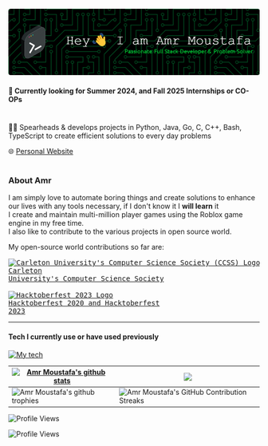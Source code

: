 ![Header](./My-header.png)

#### 🔘 Currently looking for **Summer 2024, and Fall 2025** Internships or CO-OPs


# 

👨‍💻 Spearheads & develops projects in Python, Java, Go, C, C++, Bash, TypeScript to create efficient solutions to every day problems

🌐 [Personal Website](https://amr.uk.to?r=githubpage)

#

### About Amr
I am simply love to automate boring things and create solutions to enhance our lives with any tools necessary, if I don't know it I **will learn** it<br>
I create and maintain multi-million player games using the Roblox game engine in my free time. <br>
I also like to contribute to the various projects in open source world.

My open-source world contributions so far are: <pre><a href="https://github.com/CarletonComputerScienceSociety"><img src="https://avatars.githubusercontent.com/u/1243507?v=4" align="center" width="20" alt="Carleton University's Computer Science Society (CCSS) Logo"></a> <a href="https://github.com/CarletonComputerScienceSociety">Carleton University's Computer Science Society</a><br>
<a href="https://hacktoberfest.com"><img src="https://iili.io/J5Hxj6B.jpg" align="center" width="20" alt="Hacktoberfest 2023 Logo"></a> <a href="https://hacktoberfest.com">Hacktoberfest 2020 and Hacktoberfest 2023</a></pre>

---


<!--<picture>
    <img src="/github-metrics.svg" alt="Metrics">
</picture>
-->

#### Tech I currently use or have used previously
[![My tech](https://skillicons.dev/icons?i=py,c,cpp,bash,js,ts,lua,go,dart,react,sass,html,css,nodejs,vim,openstack,postgres,powershell,prisma,pug,pycharm,qt,r,raspberrypi,redis,replit,robloxstudio,sqlite,supabase,selenium,ubuntu,vscode,xd,aws,gcp,azure,flutter,anaconda,androidstudio,atom,bitbucket,blender,bootstrap,bun,cloudflare,cmake,codepen,devto,discord,bots,discordjs,django,docker,electron,express,fastapi,figma,firebase,flask,gitlab,gradle,godot,grafana,graphql,gtk,htmx,idea,ai,kali,latex,linux,materialui,mysql,mongodb,netlify,nginx&perline=18)](https://skillicons.dev)

<!-- [![An image of @deniernal354's Holopin badges, which is a link to view their full Holopin profile](https://holopin.me/deniernal354)](https://holopin.io/@deniernal354)-->

<!--
### Languages
![Python](https://img.shields.io/badge/Python-07405E?style=for-the-badge&logo=python&logoColor=white)
![C](https://img.shields.io/badge/c-07405E.svg?style=for-the-badge&logo=c&logoColor=white)
![C++](https://img.shields.io/badge/c++-07405E.svg?style=for-the-badge&logo=c%2B%2B&logoColor=white)
![Java](https://img.shields.io/badge/java-07405E.svg?style=for-the-badge&logo=openjdk&logoColor=white)
![Dart](https://img.shields.io/badge/dart-07405E.svg?style=for-the-badge&logo=dart&logoColor=white)
![JavaScript](https://img.shields.io/badge/javascript-07405E.svg?style=for-the-badge&logo=javascript&logoColor=white)
![Lua](https://img.shields.io/badge/lua-07405E.svg?style=for-the-badge&logo=lua&logoColor=white)
![PowerShell](https://img.shields.io/badge/PowerShell-07405E.svg?style=for-the-badge&logo=powershell&logoColor=white)
![Bash](https://img.shields.io/badge/Bash-07405E?style=for-the-badge&logo=terminal&logoColor=white)

### ML/DL - Machine Learning / Deep Learning
![Matplotlib](https://img.shields.io/badge/Matplotlib-%2307405E.svg?style=for-the-badge&logo=Matplotlib&logoColor=black)
![NumPy](https://img.shields.io/badge/numpy-%2307405E.svg?style=for-the-badge&logo=numpy&logoColor=white)

### Frameworks / Platforms / Libraries
![Django](https://img.shields.io/badge/django-07405E.svg?style=for-the-badge&logo=django&logoColor=white)
![Bootstrap](https://img.shields.io/badge/Bootstrap-07405E?style=for-the-badge&logo=bootstrap&logoColor=white)
![Bulma](https://img.shields.io/badge/bulma-07405E?style=for-the-badge&logo=bulma&logoColor=white)
![Chart.js](https://img.shields.io/badge/chart.js-07405E.svg?style=for-the-badge&logo=chart.js&logoColor=white)
![Electron.js](https://img.shields.io/badge/Electron-07405E?style=for-the-badge&logo=Electron&logoColor=white)
![Expo](https://img.shields.io/badge/expo-07405E?style=for-the-badge&logo=expo&logoColor=#D04A37)
![Express.js](https://img.shields.io/badge/express.js-07405E.svg?style=for-the-badge&logo=express&logoColor=%2361DAFB)
![Flask](https://img.shields.io/badge/flask-07405E.svg?style=for-the-badge&logo=flask&logoColor=white)
![Flutter](https://img.shields.io/badge/Flutter-07405E.svg?style=for-the-badge&logo=Flutter&logoColor=white)
![Jinja](https://img.shields.io/badge/jinja-07405E.svg?style=for-the-badge&logo=jinja&logoColor=black)
![JWT](https://img.shields.io/badge/JWT-07405E?style=for-the-badge&logo=JSON%20web%20tokens)
![NodeJS](https://img.shields.io/badge/node.js-07405E?style=for-the-badge&logo=node.js&logoColor=white)
![Pug](https://img.shields.io/badge/Pug-07405E?style=for-the-badge&logo=pug&logoColor=A86454)
![React](https://img.shields.io/badge/React-07405E?style=for-the-badge&logo=react&logoColor=61DAFB)
![React Native](https://img.shields.io/badge/react_native-07405E.svg?style=for-the-badge&logo=react&logoColor=%2361DAFB)
![WordPress](https://img.shields.io/badge/WordPress-07405E.svg?style=for-the-badge&logo=WordPress&logoColor=white)

### Cloud Technology
![AWS](https://img.shields.io/badge/AWS-07405E.svg?style=for-the-badge&logo=amazon-aws&logoColor=white)
![Azure](https://img.shields.io/badge/azure-07405E.svg?style=for-the-badge&logo=microsoftazure&logoColor=white)
![Cloudflare](https://img.shields.io/badge/Cloudflare-07405E?style=for-the-badge&logo=Cloudflare&logoColor=white)
![DigitalOcean](https://img.shields.io/badge/DigitalOcean-07405E.svg?style=for-the-badge&logo=digitalOcean&logoColor=white)
![Firebase](https://img.shields.io/badge/firebase-07405E.svg?style=for-the-badge&logo=firebase)
![Github Pages](https://img.shields.io/badge/github%20pages-07405E?style=for-the-badge&logo=github&logoColor=white)
![Glitch](https://img.shields.io/badge/glitch-07405E.svg?style=for-the-badge&logo=glitch&logoColor=white)
![Heroku](https://img.shields.io/badge/heroku-07405E.svg?style=for-the-badge&logo=heroku&logoColor=white)
![Linode](https://img.shields.io/badge/linode-07405E?style=for-the-badge&logo=linode&logoColor=white)
![Netlify](https://img.shields.io/badge/netlify-07405E.svg?style=for-the-badge&logo=netlify&logoColor=white)
![OpenStack](https://img.shields.io/badge/Openstack-07405E.svg?style=for-the-badge&logo=openstack&logoColor=white)
![OVH](https://img.shields.io/badge/ovh-07405E.svg?style=for-the-badge&logo=ovh&logoColor=#123F6D)
![PythonAnywhere](https://img.shields.io/badge/pythonanywhere-07405E.svg?style=for-the-badge&logo=pythonanywhere&logoColor=black)
![Vercel](https://img.shields.io/badge/vercel-07405E.svg?style=for-the-badge&logo=vercel&logoColor=white)


### Operating Systems
![Windows](https://img.shields.io/badge/Windows-07405E?style=for-the-badge&logo=windows&logoColor=white)
![Ubuntu](https://img.shields.io/badge/Ubuntu-07405E?style=for-the-badge&logo=ubuntu&logoColor=white)
![Raspberry Pi Linux](https://img.shields.io/badge/Raspberry%20Pi%20Linux-07405E?logo=raspberrypi&logoColor=fff&style=for-the-badge)
![Kali](https://img.shields.io/badge/Kali-07405E?style=for-the-badge&logo=kalilinux&logoColor=white)
![Linux](https://img.shields.io/badge/Linux-07405E?style=for-the-badge&logo=linux&logoColor=white)
![Red Hat](https://img.shields.io/badge/Red%20Hat-07405E?style=for-the-badge&logo=redhat&logoColor=white)



### Databases
![Firebase](https://img.shields.io/badge/Firebase-07405e?style=for-the-badge&logo=Firebase&logoColor=white)
![MySQL](https://img.shields.io/badge/mysql-07405e.svg?style=for-the-badge&logo=mysql&logoColor=white)
![Redis](https://img.shields.io/badge/redis-07405e.svg?style=for-the-badge&logo=redis&logoColor=white)
![SQLite](https://img.shields.io/badge/sqlite-07405e.svg?style=for-the-badge&logo=sqlite&logoColor=white)
![Prisma](https://img.shields.io/badge/Prisma-07405e?style=for-the-badge&logo=Prisma&logoColor=white)



<details>
    <summary>
        Expand for a list of some more tools I have proficiency in and professional experience with    
    </summary>

> ## IDEs / Text Editors
> ![Android Studio](https://img.shields.io/badge/Android%20Studio-38693e.svg?style=for-the-badge&logo=android-studio&logoColor=white)
> ![IntelliJ IDEA](https://img.shields.io/badge/IntelliJIDEA-38693e.svg?style=for-the-badge&logo=intellij-idea&logoColor=white)
> ![Notepad++](https://img.shields.io/badge/Notepad++-38693e.svg?style=for-the-badge&logo=notepad%2b%2b&logoColor=white)
> ![Replit](https://img.shields.io/badge/Replit-38693e?style=for-the-badge&logo=Replit&logoColor=white)
> ![Visual Studio Code](https://img.shields.io/badge/Visual%20Studio%20Code-38693e.svg?style=for-the-badge&logo=visual-studio-code&logoColor=white)
> ![VS Code Insiders](https://img.shields.io/badge/VS%20Code%20Insiders-38693e.svg?style=for-the-badge&logo=visual-studio-code&logoColor=white)
> ![PyCharm](https://img.shields.io/badge/pycharm-38693e?style=for-the-badge&logo=pycharm&logoColor=black&color=black&labelColor=green)

> ## Other
> ![Jira](https://img.shields.io/badge/jira-0A0FFF.svg?style=for-the-badge&logo=jira&logoColor=white)
> ![Postman](https://img.shields.io/badge/Postman-0A0FFF?style=for-the-badge&logo=postman&logoColor=white)
> ![Power Bi](https://img.shields.io/badge/power_bi-0A0FFF?style=for-the-badge&logo=powerbi&logoColor=white)
> ![Trello](https://img.shields.io/badge/Trello-0A0FFF.svg?style=for-the-badge&logo=Trello&logoColor=white)
> ![Gunicorn](https://img.shields.io/badge/gunicorn-0A0FFF.svg?style=for-the-badge&logo=gunicorn&logoColor=white)
> ![Nginx](https://img.shields.io/badge/nginx-0A0FFF.svg?style=for-the-badge&logo=nginx&logoColor=white)
> ![Slack](https://img.shields.io/badge/Slack-0A0FFF?style=for-the-badge&logo=slack&logoColor=white)
> ![Selenium](https://img.shields.io/badge/-selenium-0A0FFF?style=for-the-badge&logo=selenium&logoColor=white)
> ![Bitbucket](https://img.shields.io/badge/bitbucket-0A0FFF.svg?style=for-the-badge&logo=bitbucket&logoColor=white)
> ![Git](https://img.shields.io/badge/git-0A0FFF.svg?style=for-the-badge&logo=git&logoColor=white)
> ![GitLab](https://img.shields.io/badge/gitlab-0A0FFF.svg?style=for-the-badge&logo=gitlab&logoColor=white)
</details>

-->

| <a href="https://github.com/anuraghazra/github-readme-stats"><img align="center" src="https://github-readme-stats-gray-eight-32.vercel.app/api?username=Deniernal354&show_icons=true&include_all_commits=true&count_private=true&theme=dracula&hide_border=true" alt="Amr Moustafa's github stats"/></a> | <a href="https://github.com/anuraghazra/github-readme-stats"><img align="center" src="https://github-readme-stats.vercel.app/api/top-langs/?username=Deniernal354&layout=compact&theme=dracula&hide_border=true" /></a> |
| ------------- | ------------- |
| <img align="center" src="https://github-profile-trophy.vercel.app/?username=Deniernal354&column=5&margin-w=7&margin-h=7&theme=dracula&no-frame=true" alt="Amr Moustafa's github trophies"/> | <img align="center" src="https://github-readme-streak-stats.herokuapp.com?user=Deniernal354&theme=dracula" alt="Amr Moustafa's GitHub Contribution Streaks"/> |

![Profile Views](https://komarev.com/ghpvc/?username=Deniernal354&color=4f6a31&style=flat-square) 

![Profile Views](https://visitcount.itsvg.in/api?id=Deniernal354&icon=0&color=6)


<!--
**Deniernal354/Deniernal354** is a ✨ _special_ ✨ repository because its `README.md` (this file) appears on your GitHub profile.

Here are some ideas to get you started:

- 🔭 I’m currently working on ...
- 🌱 I’m currently learning ...
- 👯 I’m looking to collaborate on ...
- 🤔 I’m looking for help with ...
- 💬 Ask me about ...
- 📫 How to reach me: ...
- 😄 Pronouns: ...
- ⚡ Fun fact: ...
-->
